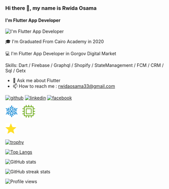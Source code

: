 ### Hi there 👋, my name is Rwida Osama
#### I'm Flutter App Developer
![I'm Flutter App Developer](https://encrypted-tbn0.gstatic.com/images?q=tbn:ANd9GcRDl6MYXHMPJg-VkRIL3oEKwpgSQ9JkUJxWuQ&usqp=CAU)

🎓 I'm Graduated From Cairo Academy in 2020

💻 I'm Flutter App Developer in Gorgov Digital Market

Skills: Dart / Firebase / Graphql / Shopify / StateManagement / FCM / CRM / Sql / Getx

- 💬 Ask me about Flutter 
- 📫 How to reach me : rwidaosama33@gmail.com 


[<img src='https://cdn.jsdelivr.net/npm/simple-icons@3.0.1/icons/github.svg' alt='github' height='40'>](https://github.com/rwida)  [<img src='https://cdn.jsdelivr.net/npm/simple-icons@3.0.1/icons/linkedin.svg' alt='linkedin' height='40'>](https://www.linkedin.com/in/rwida-osama-b936281a5/)  [<img src='https://cdn.jsdelivr.net/npm/simple-icons@3.0.1/icons/facebook.svg' alt='facebook' height='40'>](https://www.facebook.com/rwida.osama)  

<a href='https://archiveprogram.github.com/'><img src='https://raw.githubusercontent.com/acervenky/animated-github-badges/master/assets/acbadge.gif' width='40' height='40'></a> <a href='https://docs.github.com/en/developers'><img src='https://raw.githubusercontent.com/acervenky/animated-github-badges/master/assets/devbadge.gif' width='40' height='40'></a> 

<a href='https://stars.github.com/'><img src='https://raw.githubusercontent.com/acervenky/animated-github-badges/master/assets/starbadge.gif' width='35' height='35'></a> 

[![trophy](https://github-profile-trophy.vercel.app/?username=rwida)](https://github.com/ryo-ma/github-profile-trophy)

[![Top Langs](https://github-readme-stats.vercel.app/api/top-langs/?username=rwida)](https://github.com/anuraghazra/github-readme-stats)

![GitHub stats](https://github-readme-stats.vercel.app/api?username=rwida&show_icons=true&count_private=true)  

![GitHub streak stats](https://github-readme-streak-stats.herokuapp.com/?user=rwida)  

![Profile views](https://gpvc.arturio.dev/rwida)  
